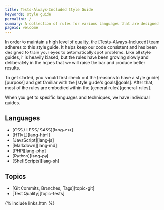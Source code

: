 ```yaml
---
title: Tests-Always-Included Style Guide
keywords: style guide
permalink: /
summary: A collection of rules for various languages that are designed to help spot problems, untangle code and provide consistency.
pageid: welcome
---
```


In order to maintain a high level of quality, the [Tests-Always-Included] team adheres to this style guide.  It helps keep our code consistent and has been designed to train your eyes to automatically spot problems.  Like all style guides, it is heavily biased, but the rules have been growing slowly and deliberately in the hopes that we will raise the bar and produce better results.

To get started, you should first check out the [reasons to have a style guide][purpose] and get familiar with the [style guide's goals][goals].  After that, most of the rules are embodied within the [general rules][general-rules].

When you get to specific languages and techniques, we have individual guides.

Languages
---------

* [CSS / LESS/ SASS][lang-css]
* [HTML][lang-html]
* [JavaScript][lang-js]
* [Markdown][lang-md]
* [PHP][lang-php]
* [Python][lang-py]
* [Shell Scripts][lang-sh]


Topics
------

* [Git Commits, Branches, Tags][topic-git]
* [Test Quality][topic-tests]

{% include links.html %}

